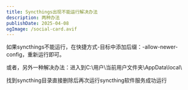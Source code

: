 ```yaml
---
title: Syncthings出现不能运行解决办法
description: 两种办法
publishDate: 2025-04-08
ogImage: /social-card.avif
---
```

如果syncthings不能运行，在快捷方式-目标中添加后缀：-allow-newer-config，重新运行即可。

或者，另外一种解决办法：进入到C:\用户\当前用户文件夹\AppData\local\

 找到syncthing目录直接删除后再次运行syncthing软件服务成功运行
